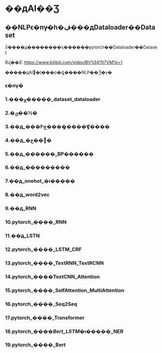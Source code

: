 # ��дAI��Ʒ

## ��NLPϵ�пγ̵�һ�ڣ���дDataloader��Dataset

ȫ����д��������ҳ������pytorch��Dataloader��Dataset

Bվ��Ƶ: https://www.bilibili.com/video/BV1j3411t7VM?p=1

�����дAI΢�ţ���ѻ�ȡ����NLP��Ʒ�γ�

### ϵ�пγ�

### 1.���ݼ�����_dataset_dataloader

### 2.�ݶ��½�

### 3.��д_���Իع�_�����_��ʧ����

### 4.��д_�߼��ع�

### 5.��д_������_BP������

### 6.��д_���������

### 7.��д_onehot_�ı�����

### 8.��д_word2vec

### 9.��д_RNN

### 10.pytorch_����_RNN

### 11.��д_LSTN

### 12.pytorch_����_LSTM_CRF

### 13.pytorch_����_TextRNN_TextRCNN

### 14.pytorch_����TextCNN_Attention

### 15.pytorch_����_SelfAttention_MultiAttention

### 16.pytorch_����_Seq2Seq

### 17.pytorch_����_Transformer

### 18.pytorch_����_Bert_LSTM_�ı�����_NER

### 19.pytorch_����_Bert 

